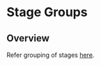 # Stage Groups

## Overview
Refer grouping of stages [here](../../README.md#registration-stages-and-pipeline).
